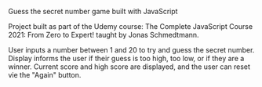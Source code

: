 Guess the secret number game built with JavaScript

Project built as part of the Udemy course: The Complete JavaScript Course 2021: From Zero to Expert! taught by Jonas Schmedtmann.

User inputs a number between 1 and 20 to try and guess the secret number.  Display informs the user if their guess is too high, too low, or if they are a winner.  Current score and high score are displayed, and the user can reset vie the "Again" button.

